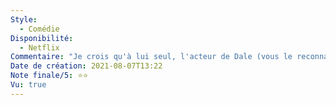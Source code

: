 ```yaml
---
Style:
  - Comédie
Disponibilité:
  - Netflix
Commentaire: "Je crois qu'à lui seul, l'acteur de Dale (vous le reconnaitrez), fait perdre 1 étoile à ce film. Quel surjeu et quelle voix horrible, à s'éclater le crâne contre des briques. Le film démarre très bien avec des gags qui marchent, mais on perd en subtilité au fur et à mesure. Bon casting, mauvaise execution "
Date de création: 2021-08-07T13:22
Note finale/5: ⭐⭐
Vu: true
---
```


